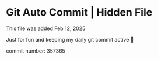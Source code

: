 # Git Auto Commit | Hidden File

This file was added Feb 12, 2025

Just for fun and keeping my daily git commit active 🤪

commit number: 357365
